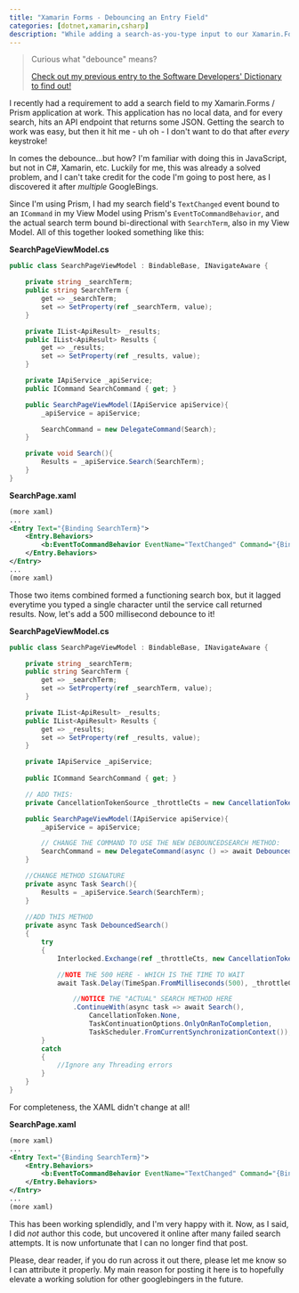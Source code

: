 ```yaml
---
title: "Xamarin Forms - Debouncing an Entry Field"
categories: [dotnet,xamarin,csharp]
description: "While adding a search-as-you-type input to our Xamarin.Forms application, I wanted to 'debounce' it to save network requests.  Read on to find out how I did it"
---
```


> Curious what "debounce" means?
>
>[Check out my previous entry to the Software Developers' Dictionary to find out!](https://www.codingwithcalvin.net/the-software-developers-dictionary-debounce/)

I recently had a requirement to add a search field to my Xamarin.Forms / Prism application at work.  This application has no local data, and for every search, hits an API endpoint that returns some JSON.  Getting the search to work was easy, but then it hit me - uh oh - I don't want to do that after *every* keystroke!

In comes the debounce...but how?  I'm familiar with doing this in JavaScript, but not in C#, Xamarin, etc.  Luckily for me, this was already a solved problem, and I can't take credit for the code I'm going to post here, as I discovered it after *multiple* GoogleBings.

Since I'm using Prism, I had my search field's `TextChanged` event bound to an `ICommand` in my View Model using Prism's `EventToCommandBehavior`, and the actual search term bound bi-directional with `SearchTerm`, also in my View Model.  All of this together looked something like this:

**SearchPageViewModel.cs**
```csharp
public class SearchPageViewModel : BindableBase, INavigateAware {

    private string _searchTerm;
    public string SearchTerm {
        get => _searchTerm;
        set => SetProperty(ref _searchTerm, value);
    }

    private IList<ApiResult> _results;
    public IList<ApiResult> Results {
        get => _results;
        set => SetProperty(ref _results, value);
    }

    private IApiService _apiService;
    public ICommand SearchCommand { get; }

    public SearchPageViewModel(IApiService apiService){
        _apiService = apiService;

        SearchCommand = new DelegateCommand(Search);
    }

    private void Search(){
        Results = _apiService.Search(SearchTerm);
    }
}
```

**SearchPage.xaml**
```xml
(more xaml)
...
<Entry Text="{Binding SearchTerm}">
    <Entry.Behaviors>
        <b:EventToCommandBehavior EventName="TextChanged" Command="{Binding SearchCommand}" />
    </Entry.Behaviors>
</Entry>
...
(more xaml)
```

Those two items combined formed a functioning search box, but it lagged everytime you typed a single character until the service call returned results.  Now, let's add a 500 millisecond debounce to it!

**SearchPageViewModel.cs**
```csharp
public class SearchPageViewModel : BindableBase, INavigateAware {

    private string _searchTerm;
    public string SearchTerm {
        get => _searchTerm;
        set => SetProperty(ref _searchTerm, value);
    }

    private IList<ApiResult> _results;
    public IList<ApiResult> Results {
        get => _results;
        set => SetProperty(ref _results, value);
    }

    private IApiService _apiService;
    
    public ICommand SearchCommand { get; }

    // ADD THIS:
    private CancellationTokenSource _throttleCts = new CancellationTokenSource();

    public SearchPageViewModel(IApiService apiService){
        _apiService = apiService;

        // CHANGE THE COMMAND TO USE THE NEW DEBOUNCEDSEARCH METHOD:
        SearchCommand = new DelegateCommand(async () => await DebouncedSearch().ConfigureAwait(false));
    }

    //CHANGE METHOD SIGNATURE
    private async Task Search(){
        Results = _apiService.Search(SearchTerm);
    }
    
    //ADD THIS METHOD
    private async Task DebouncedSearch()
    {
        try
        {
            Interlocked.Exchange(ref _throttleCts, new CancellationTokenSource()).Cancel();

            //NOTE THE 500 HERE - WHICH IS THE TIME TO WAIT
            await Task.Delay(TimeSpan.FromMilliseconds(500), _throttleCts.Token)

                //NOTICE THE "ACTUAL" SEARCH METHOD HERE
                .ContinueWith(async task => await Search(),
                    CancellationToken.None,
                    TaskContinuationOptions.OnlyOnRanToCompletion,
                    TaskScheduler.FromCurrentSynchronizationContext());
        }
        catch
        {
            //Ignore any Threading errors
        }
    }
}
```

For completeness, the XAML didn't change at all!

**SearchPage.xaml**
```xml
(more xaml)
...
<Entry Text="{Binding SearchTerm}">
    <Entry.Behaviors>
        <b:EventToCommandBehavior EventName="TextChanged" Command="{Binding SearchCommand}" />
    </Entry.Behaviors>
</Entry>
...
(more xaml)
```

This has been working splendidly, and I'm very happy with it.  Now, as I said, I did *not* author this code, but uncovered it online after many failed search attempts.  It is now unfortunate that I can no longer find that post.  

Please, dear reader, if you do run across it out there, please let me know so I can attribute it properly.  My main reason for posting it here is to hopefully elevate a working solution for other googlebingers in the future.
